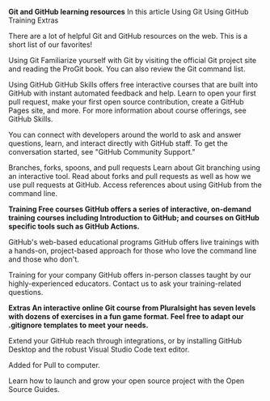 **Git and GitHub learning resources**
In this article
Using Git
Using GitHub
Training
Extras

There are a lot of helpful Git and GitHub resources on the web. This is a short list of our favorites!

Using Git
Familiarize yourself with Git by visiting the official Git project site and reading the ProGit book. You can also review the Git command list.

Using GitHub
GitHub Skills offers free interactive courses that are built into GitHub with instant automated feedback and help. Learn to open your first pull request, make your first open source contribution, create a GitHub Pages site, and more. For more information about course offerings, see GitHub Skills.

You can connect with developers around the world to ask and answer questions, learn, and interact directly with GitHub staff. To get the conversation started, see "GitHub Community Support."

Branches, forks, spoons, and pull requests
Learn about Git branching using an interactive tool. Read about forks and pull requests as well as how we use pull requests at GitHub. Access references about using GitHub from the command line.

**Training
Free courses
GitHub offers a series of interactive, on-demand training courses including Introduction to GitHub; and courses on GitHub specific tools such as GitHub Actions.**

GitHub's web-based educational programs
GitHub offers live trainings with a hands-on, project-based approach for those who love the command line and those who don't.

Training for your company
GitHub offers in-person classes taught by our highly-experienced educators. Contact us to ask your training-related questions.

**Extras
An interactive online Git course from Pluralsight has seven levels with dozens of exercises in a fun game format. Feel free to adapt our .gitignore templates to meet your needs.**

Extend your GitHub reach through integrations, or by installing GitHub Desktop and the robust Visual Studio Code text editor. 

Added for Pull to computer. 

Learn how to launch and grow your open source project with the Open Source Guides.
